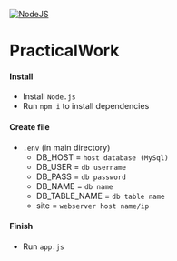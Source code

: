 [![NodeJS](https://github.com/ksapractice/PracticalWork/actions/workflows/node.js.test.yml/badge.svg)](https://github.com/ksapractice/PracticalWork/actions/workflows/node.js.test.yml)

# PracticalWork

#### Install
* Install `Node.js`
* Run `npm i` to install dependencies

#### Create file
* `.env` (in main directory)
  * DB_HOST = `host database (MySql)`
  * DB_USER = `db username`
  * DB_PASS = `db password`
  * DB_NAME = `db name`
  * DB_TABLE_NAME = `db table name`
  * site = `webserver host name/ip`

#### Finish
* Run `app.js`
